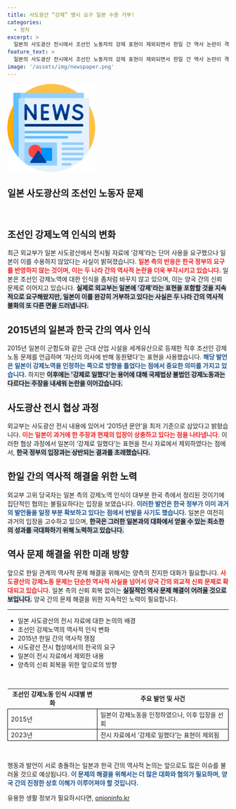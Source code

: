 ```yaml
---
title: 사도광산 “강제” 명시 요구 일본 수용 거부!
categories:
  - 정치
excerpt: >
  일본의 사도광산 전시에서 조선인 노동자의 강제 표현이 제외되면서 한일 간 역사 논란이 격화되고 있습니다. 한국 외교부는 일본의 태도에 실망감을 드러내며, 과거의 강제노역 인정 내용을 되살리기 위한 노력을 다하고 있다고 밝혔습니다. 클릭하여 전후 상황과 향후 전망을 확인하세요!
feature_text: >
  일본의 사도광산 전시에서 조선인 노동자의 강제 표현이 제외되면서 한일 간 역사 논란이 격화되고 있습니다. 한국 외교부는 일본의 태도에 실망감을 드러내며, 과거의 강제노역 인정 내용을 되살리기 위한 노력을 다하고 있다고 밝혔습니다. 클릭하여 전후 상황과 향후 전망을 확인하세요!
image: '/assets/img/newspaper.png'
---
```


<p><img src="/assets/img/newspaper.png" alt="kimp 속보" /></p>

<h2 data-ke-size="size26">일본 사도광산의 조선인 노동자 문제</h2>

<p data-ke-size="size16">&nbsp;</p>

<h2 data-ke-size="size26">조선인 강제노역 인식의 변화</h2>

<p data-ke-size="size16">최근 외교부가 일본 사도광산에서 전시될 자료에 ‘강제’라는 단어 사용을 요구했으나 일본이 이를 수용하지 않았다는 사실이 밝혀졌습니다. <b><span style="color: #ee2323;">일본 측의 반응은 한국 정부의 요구를 반영하지 않는 것이며, 이는 두 나라 간의 역사적 논란을 더욱 부각시키고 있습니다.</span></b> 일본은 조선인 강제노역에 대한 인식을 좀처럼 바꾸지 않고 있으며, 이는 양국 간의 신뢰 문제로 이어지고 있습니다. <b><span style="background-color: #21538527;">실제로 외교부는 일본에 ‘강제’라는 표현을 포함할 것을 지속적으로 요구해왔지만, 일본이 이를 완강히 거부하고 있다는 사실은 두 나라 간의 역사적 불화의 또 다른 면을 드러냅니다.</span></b></p>

<h2 data-ke-size="size26">2015년의 일본과 한국 간의 역사 인식</h2>

<p data-ke-size="size16">2015년 일본이 군함도와 같은 근대 산업 시설을 세계유산으로 등재한 직후 조선인 강제노동 문제를 언급하며 ‘자신의 의사에 반해 동원됐다’는 표현을 사용했습니다. <b><span style="color: #1a5490;">해당 발언은 일본이 강제노역을 인정하는 쪽으로 방향을 틀었다는 점에서 중요한 의미를 가지고 있습니다.</span></b> 하지만 <b><span style="background-color: #21538527;">이후에는 '강제로 일했다'는 용어에 대해 국제법상 불법인 강제노동과는 다르다는 주장을 내세워 논란을 이어갔습니다.</span></b></p>

<h2 data-ke-size="size26">사도광산 전시 협상 과정</h2>

<p data-ke-size="size16">외교부는 사도광산 전시 내용에 있어서 ‘2015년 문안’을 최저 기준으로 삼았다고 밝혔습니다. <b><span style="color: #ee2323;">이는 일본이 과거에 한 주장과 현재의 입장이 상충하고 있다는 점을 나타냅니다.</span></b> 이러한 협상 과정에서 일본이 ‘강제로 일했다’는 표현을 전시 자료에서 제외하였다는 점에서, <b><span style="background-color: #21538527;">한국 정부의 입장과는 상반되는 결과를 초래했습니다.</span></b></p>

<h2 data-ke-size="size26">한일 간의 역사적 해결을 위한 노력</h2>

<p data-ke-size="size16">외교부 고위 당국자는 일본 측의 강제노역 인식이 대부분 한국 측에서 정리된 것이기에 집단적인 협의는 불필요하다는 입장을 보였습니다. <b><span style="color: #1a5490;">이러한 발언은 한국 정부가 이미 과거의 발언들을 일정 부분 확보하고 있다는 점에서 반발을 사기도 했습니다.</span></b> 일본은 여전히 과거의 입장을 고수하고 있으며, <b><span style="background-color: #21538527;">한국은 그러한 일본과의 대화에서 얻을 수 있는 최소한의 성과를 극대화하기 위해 노력하고 있습니다.</span></b></p>

<h2 data-ke-size="size26">역사 문제 해결을 위한 미래 방향</h2>

<p data-ke-size="size16">앞으로 한일 관계의 역사적 문제 해결을 위해서는 양측의 진지한 대화가 필요합니다. <b><span style="color: #ee2323;">사도광산의 강제노동 문제는 단순한 역사적 사실을 넘어서 양국 간의 외교적 신뢰 문제로 확대되고 있습니다.</span></b> 일본 측의 신뢰 회복 없이는 <b><span style="background-color: #21538527;">실질적인 역사 문제 해결이 어려울 것으로 보입니다.</span></b> 양국 간의 문제 해결을 위한 지속적인 노력이 필요합니다.</p>

<hr>

<ul>
    <li>일본 사도광산의 전시 자료에 대한 논의의 배경</li>
    <li>조선인 강제노역의 역사적 인식 변화</li>
    <li>2015년 한일 간의 역사적 쟁점</li>
    <li>사도광산 전시 협상에서의 한국의 요구</li>
    <li>일본이 전시 자료에서 제외한 내용</li>
    <li>양측의 신뢰 회복을 위한 앞으로의 방향</li>
</ul>

<p data-ke-size="size16">&nbsp;</p> 

<table style="width: 100%; border-collapse: collapse;">
    <tr>
        <td style="text-align: center; height: 17px;"><b>조선인 강제노동 인식 시대별 변화</b></td>
        <td style="text-align: center; height: 17px;"><b>주요 발언 및 사건</b></td>
    </tr>
    <tr>
        <td style="border: 1px solid #000;">2015년</td>
        <td style="border: 1px solid #000;">일본이 강제노동을 인정하였으나, 이후 입장을 선회</td>
    </tr>
    <tr>
        <td style="border: 1px solid #000;">2023년</td>
        <td style="border: 1px solid #000;">전시 자료에서 ‘강제로 일했다’는 표현이 제외됨</td>
    </tr>
</table>

<p data-ke-size="size16">&nbsp;</p>

<p>행동과 발언이 서로 충돌하는 일본과 한국 간의 역사적 논의는 앞으로도 많은 이슈를 불러올 것으로 예상됩니다. <b><span style="color: #1a5490;">이 문제의 해결을 위해서는 더 많은 대화와 협의가 필요하며, 양국 간의 진정한 상호 이해가 이루어져야 할 것입니다.</span></b></p>
유용한 생활 정보가 필요하시다면, <a href="https://onioninfo.kr" rel="dofollow">onioninfo.kr</a>



